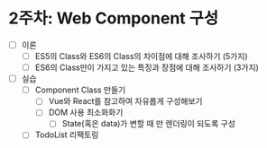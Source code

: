 # 2주차: Web Component 구성

- [ ] 이론
  - [ ] ES5의 Class와 ES6의 Class의 차이점에 대해 조사하기 (5가지)
  - [ ] ES6의 Class만이 가지고 있는 특징과 장점에 대해 조사하기 (3가지)
- [ ] 실습
  - [ ] Component Class 만들기
    - [ ] Vue와 React를 참고하여 자유롭게 구성해보기
    - [ ] DOM 사용 최소화화기
      - [ ] State(혹은 data)가 변할 때 만 렌더링이 되도록 구성
  - [ ] TodoList 리팩토링
